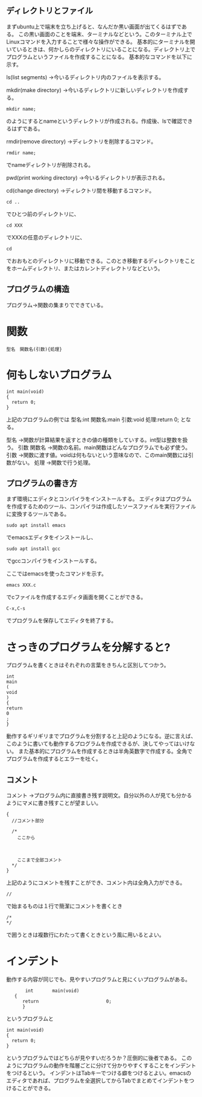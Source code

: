 ## ディレクトリとファイル
まずubuntu上で端末を立ち上げると、なんだか黒い画面が出てくるはずである。
この黒い画面のことを端末、ターミナルなどという。このターミナル上でLinuxコマンドを入力することで様々な操作ができる。
基本的にターミナルを開いているときは、何かしらのディレクトリにいることになる。ディレクトリ上でプログラムというファイルを作成することになる。
基本的なコマンドを以下に示す。

ls(list segments)
→今いるディレクトリ内のファイルを表示する。

mkdir(make directory)
→今いるディレクトリに新しいディレクトリを作成する。
```
mkdir name;
```
のようにするとnameというディレクトリが作成される。作成後、lsで確認できるはずである。

rmdir(remove directory)
→ディレクトリを削除するコマンド。
```
rmdir name;
```
でnameディレクトリが削除される。

pwd(print working directory)
→今いるディレクトリが表示される。

cd(change directory)
→ディレクトリ間を移動するコマンド。
```
cd ..
```
でひとつ前のディレクトリに、
```
cd XXX
```
でXXXの任意のディレクトリに、
```
cd
```
でおおもとのディレクトリに移動できる。このとき移動するディレクトリをことをホームディレクトリ、またはカレントディレクトリなどという。

## プログラムの構造
プログラム→関数の集まりでできている。

# 関数
```
型名　関数名(引数){処理}
```

# 何もしないプログラム
```
int main(void)
{
  return 0;
}
```
上記のプログラムの例では
型名:int
関数名:main
引数:void
処理:return 0;
となる。

型名
→関数が計算結果を返すときの値の種類をしていする。int型は整数を扱う。
引数
関数名
→関数の名前。main関数はどんなプログラムでも必ず使う。
引数
→関数に渡す値。voidは何もないという意味なので、このmain関数には引数がない。
処理
→関数で行う処理。

## プログラムの書き方
まず環境にエディタとコンパイラをインストールする。
エディタはプログラムを作成するためのツール、コンパイラは作成したソースファイルを実行ファイルに変換するツールである。
```
sudo apt install emacs
```
でemacsエディタをインストールし、
```
sudo apt install gcc 
```
でgccコンパイラをインストールする。

ここではemacsを使ったコマンドを示す。
```
emacs XXX.c
```
でcファイルを作成するエディタ画面を開くことができる。
```
C-x,C-s
```
でプログラムを保存してエディタを終了する。

# さっきのプログラムを分解すると?
プログラムを書くときはそれぞれの言葉をきちんと区別してつかう。
```
int
main
(
void
)
{
return
0
;
}
```
動作するギリギリまでプログラムを分割すると上記のようになる。逆に言えば、このように書いても動作するプログラムを作成できるが、決してやってはいけない。
また基本的にプログラムを作成するときは半角英数字で作成する。全角でプログラムを作成するとエラーを吐く。

## コメント
コメント
→プログラム内に直接書き残す説明文。自分以外の人が見ても分かるようにマメに書き残すことが望ましい。

```
{
  //コメント部分
  
  /*
    ここから
    
    
    
    ここまで全部コメント
  */
}
```

上記のようにコメントを残すことができ、コメント内は全角入力ができる。
```
//
```
で始まるものは１行で簡潔にコメントを書くとき
```
/*
*/
```
で囲うときは複数行にわたって書くときという風に用いるとよい。

# インデント
動作する内容が同じでも、見やすいプログラムと見にくいプログラムがある。
```
       int       main(void)
   {
      return                         0;
      }
```
というプログラムと
```
int main(void)
{
  return 0;
}
```
というプログラムではどちらが見やすいだろうか？圧倒的に後者である。
このようにプログラムの動作を階層ごとに分けて分かりやすくすることをインデントをつけるという。
インデントはTabキーでつける癖をつけるとよい。emacsのエディタであれば、プログラムを全選択してからTabでまとめてインデントをつけることができる。

